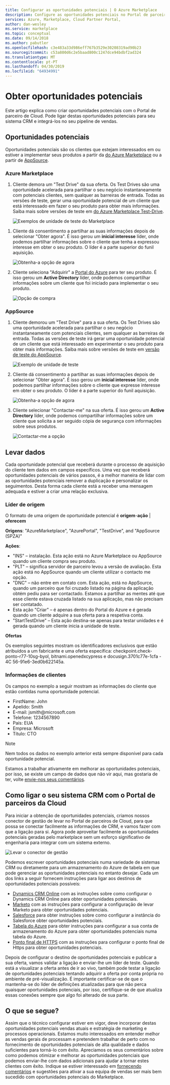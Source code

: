 ```yaml
---
title: Configurar as oportunidades potenciais | O Azure Marketplace
description: Configure as oportunidades potenciais no Portal de parceiros de nuvem.
services: Azure, Marketplace, Cloud Partner Portal,
author: dan-wesley
ms.service: marketplace
ms.topic: conceptual
ms.date: 09/14/2018
ms.author: pabutler
ms.openlocfilehash: c3e483a33d986eff767b3529e30208319ad90b23
ms.sourcegitcommit: c53a800d6c2e5baad800c1247dce94bdbf2ad324
ms.translationtype: MT
ms.contentlocale: pt-PT
ms.lasthandoff: 04/30/2019
ms.locfileid: "64934991"
---
```

<a name="get-customer-leads"></a>Obter oportunidades potenciais
==================

Este artigo explica como criar oportunidades potenciais com o Portal de parceiro de Cloud. Pode ligar destas oportunidades potenciais para seu sistema CRM e integrá-los no seu pipeline de vendas.

## <a name="leads"></a>Oportunidades potenciais

Oportunidades potenciais são os clientes que estejam interessados em ou estiver a implementar seus produtos a partir da [do Azure Marketplace](https://azuremarketplace.microsoft.com/) ou a partir de [AppSource](https://appsource.microsoft.com).

### <a name="azure-marketplace"></a>Azure Marketplace

1.  Cliente demora um "Test Drive" da sua oferta. Os Test Drives são uma oportunidade acelerada para partilhar o seu negócio instantaneamente com potenciais clientes, sem qualquer as barreiras de entrada. Todas as versões de teste, gerar uma oportunidade potencial de um cliente que está interessado em fazer o seu produto para obter mais informações. Saiba mais sobre versões de teste em [do Azure Marketplace Test-Drive](https://azuremarketplace.azureedge.net/documents/azure-marketplace-test-drive-program.pdf).

    ![Exemplos de unidade de teste do Marketplace](./media/cloud-partner-portal-get-customer-leads/test-drive-offer.png)
 

<!-- -->

1. Cliente dá consentimento a partilhar as suas informações depois de selecionar "Obter agora". É isso gerou um **inicial interesse** líder, onde podemos partilhar informações sobre o cliente que tenha a expressou interesse em obter o seu produto. O líder é a parte superior do funil aquisição.

   ![Obtenha-a opção de agora](./media/cloud-partner-portal-get-customer-leads/get-it-now-button.png)

1. Cliente seleciona "Adquirir" a [Portal do Azure](https://portal.azure.com/) para ter seu produto. É isso gerou um **Active Directory** líder, onde podemos compartilhar informações sobre um cliente que foi iniciado para implementar o seu produto.

   ![Opção de compra](./media/cloud-partner-portal-get-customer-leads/purchase-button.png)


### <a name="appsource"></a>AppSource

1.  Cliente demorou um "Test Drive" para a sua oferta. Os Test Drives são uma oportunidade acelerada para partilhar o seu negócio instantaneamente com potenciais clientes, sem qualquer as barreiras de entrada. Todas as versões de teste irá gerar uma oportunidade potencial de um cliente que está interessado em experimentar o seu produto para obter mais informações. Saiba mais sobre versões de teste em [versão de teste do AppSource](https://appsource.microsoft.com/blogs/want-to-try-an-app-take-a-test-drive).

    ![Exemplo de unidade de teste](./media/cloud-partner-portal-get-customer-leads/test-drive-offer-2.png)

2.  Cliente dá consentimento a partilhar as suas informações depois de selecionar "Obter agora". É isso gerou um **inicial interesse** líder, onde podemos partilhar informações sobre o cliente que expresse interesse em obter o seu produto. O líder é a parte superior do funil aquisição.

      ![Obtenha-a opção de agora](./media/cloud-partner-portal-get-customer-leads/get-it-now-button-2.png)


3.  Cliente selecionar "Contactar-me" na sua oferta. É isso gerou um **Active Directory** líder, onde podemos compartilhar informações sobre um cliente que solicita a ser seguido cópia de segurança com informações sobre seus produtos.

    ![Contactar-me a opção](./media/cloud-partner-portal-get-customer-leads/contact-me-image.png)

<a name="lead-data"></a>Levar dados
---------

Cada oportunidade potencial que receberá durante o processo de aquisição do cliente tem dados em campos específicos. Uma vez que receberá oportunidades potenciais de vários passos, é a melhor maneira de lidar com as oportunidades potenciais remover a duplicação e personalizar os seguimentos. Desta forma cada cliente está a receber uma mensagem adequada e estiver a criar uma relação exclusiva.

### <a name="lead-source"></a>Líder de origem

O formato de uma origem de oportunidade potencial é **origem**-**ação** |  **oferecem**

**Origens**: "AzureMarketplace", "AzurePortal", "TestDrive", and "AppSource (SPZA)"

**Ações**:
- "INS" – instalação. Esta ação está no Azure Marketplace ou AppSource quando um cliente compra seu produto.
- "PLT" – significa servidor de parceiro levou a versão de avaliação. Esta ação está no AppSource quando um cliente utilizar o contacto me opção.
- "DNC" – não entre em contato com. Esta ação, está no AppSource, quando um parceiro que foi cruzado listado na página da aplicação obtém pediu para ser contactado. Estamos a partilhar as mentes até que esse cliente estava cruzada listado na sua aplicação, mas não precisam ser contatado.
- Esta ação "Criar" – é apenas dentro do Portal do Azure e é gerada quando um cliente adquire a sua oferta para a respetiva conta.
- "StartTestDrive" – Esta ação destina-se apenas para testar unidades e é gerada quando um cliente inicia a unidade de teste.

**Ofertas**

Os exemplos seguintes mostram os identificadores exclusivos que estão atribuídos a um fabricante e uma oferta específica: checkpoint.check-ponto-r77-10sg-byol, bitnami.openedxcypress e docusign.3701c77e-1cfa - 4C 56-91e6-3ed0b622145a.


### <a name="customer-info"></a>Informações de clientes

Os campos no exemplo a seguir mostram as informações do cliente que estão contidas numa oportunidade potencial.
- FirstName: John
- Apelido: Smith
- E-mail: jsmith\@microsoft.com
- Telefone: 1234567890
- País: EUA
- Empresa: Microsoft
- Título: CTO

>[!Note]
>Nem todos os dados no exemplo anterior está sempre disponível para cada oportunidade potencial.

Estamos a trabalhar ativamente em melhorar as oportunidades potenciais, por isso, se existe um campo de dados que não vir aqui, mas gostaria de ter, volte [envie-nos seus comentários](mailto:AzureMarketOnboard@microsoft.com).

<a name="how-to-connect-your-crm-system-with-the-cloud-partner-portal"></a>Como ligar o seu sistema CRM com o Portal de parceiros da Cloud
------------------------------------------------------------

Para iniciar a obtenção de oportunidades potenciais, criamos nossos conector de gestão de levar no Portal de parceiros de Cloud, para que possa se conectar facilmente as informações de CRM, e vamos fazer com que a ligação para si. Agora pode aproveitar facilmente as oportunidades potenciais geradas pelo marketplace sem um esforço significativo de engenharia para integrar com um sistema externo.

![Levar o conector de gestão](./media/cloud-partner-portal-get-customer-leads/lead-management-connector.png)

Podemos escrever oportunidades potenciais numa variedade de sistemas CRM ou diretamente para um armazenamento do Azure de tabela em que pode gerenciar as oportunidades potenciais no entanto desejar. Cada um dos links a seguir fornecem instruções para ligar aos destinos de oportunidades potenciais possíveis:

-   [Dynamics CRM Online](./cloud-partner-portal-lead-management-instructions-dynamics.md) com as instruções sobre como configurar o Dynamics CRM Online para obter oportunidades potenciais.
-   [Marketo](./cloud-partner-portal-lead-management-instructions-marketo.md) com as instruções para configurar a configuração de levar Marketo para obter oportunidades potenciais.
-    [Salesforce](./cloud-partner-portal-lead-management-instructions-salesforce.md) para obter instruções sobre como configurar a instância do Salesforce obter oportunidades potenciais.
-    [Tabela do Azure](./cloud-partner-portal-lead-management-instructions-azure-table.md) para obter instruções para configurar a sua conta de armazenamento do Azure para obter oportunidades potenciais numa tabela do Azure.
-   [Ponto final de HTTPS](./cloud-partner-portal-lead-management-instructions-https.md) com as instruções para configurar o ponto final de Https para obter oportunidades potenciais.

Depois de configurar o destino de oportunidades potenciais e publicar a sua oferta, vamos validar a ligação e enviar-lhe um líder de teste. Quando está a visualizar a oferta antes de ir ao vivo, também pode testar a ligação de oportunidades potenciais tentando adquirir a oferta por conta própria no ambiente de pré-visualização. É importante certificar-se de que o mantenha-se do líder de definições atualizadas para que não perca quaisquer oportunidades potenciais, por isso, certifique-se de que atualiza essas conexões sempre que algo foi alterado de sua parte.

<a name="what-next"></a>O que se segue?
----------

Assim que o técnico configurar estiver em vigor, deve incorporar destas oportunidades potenciais vendas atuais e estratégia de marketing e processos operacionais. Estamos muito interessados em entender melhor as vendas gerais de processam e pretendem trabalhar de perto com no fornecimento de oportunidades potenciais de alta qualidade e dados suficientes para torná-lo com êxito. Apreciamos os seus comentários sobre como podemos otimizar e melhorar as oportunidades potenciais que podemos enviar-lhe com dados adicionais para ajudar a tornar estes clientes com êxito. Indique se estiver interessado em [fornecendo comentários](mailto:AzureMarketOnboard@microsoft.com) e sugestões para ativar a sua equipa de vendas ser mais bem sucedido com oportunidades potenciais do Marketplace.
